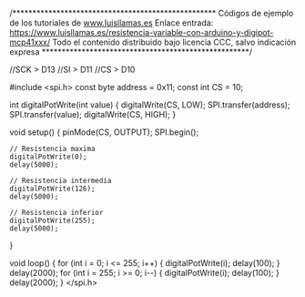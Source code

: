 /***************************************************
Códigos de ejemplo de los tutoriales de www.luisllamas.es
Enlace entrada: https://www.luisllamas.es/resistencia-variable-con-arduino-y-digipot-mcp41xxx/
Todo el contenido distribuido bajo licencia CCC, salvo indicación expresa
****************************************************/

//SCK > D13
//SI  > D11
//CS  > D10

#include <spi.h>
const byte address = 0x11;
const int CS = 10;

int digitalPotWrite(int value)
{
	digitalWrite(CS, LOW);
	SPI.transfer(address);
	SPI.transfer(value);
	digitalWrite(CS, HIGH);
}

void setup()
{
	pinMode(CS, OUTPUT);
	SPI.begin();
	
	// Resistencia maxima
	digitalPotWrite(0);
	delay(5000);

	// Resistencia intermedia
	digitalPotWrite(126);
	delay(5000);

	// Resistencia inferior
	digitalPotWrite(255);
	delay(5000);
}

void loop()
{
	for (int i = 0; i <= 255; i++)
	{
		digitalPotWrite(i);
		delay(100);
	}
	delay(2000);
	for (int i = 255; i >= 0; i--)
	{
		digitalPotWrite(i);
		delay(100);
	}
	delay(2000);
}
</spi.h>